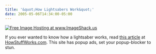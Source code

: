 ```yaml
---
title: '&quot;How Lightsabers Work&quot;'
date: 2005-05-06T14:34:00-05:00
---
```

<a href="http://img113.echo.cx/my.php?image=lightsaber65ch.jpg" target="_blank"><img alt="Free Image Hosting at www.ImageShack.us" src="https://i2.wp.com/img113.echo.cx/img113/8849/lightsaber65ch.th.jpg?w=680" border="0"  /></a>

If you ever wanted to know how a lightsaber works, read [this article](http://www.howstuffworks.com/lightsaber.htm) at [HowStuffWorks.com](http://www.howstuffworks.com/). This site has popup ads, set your popup-blocker to stun.

